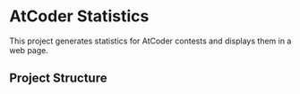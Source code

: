 # AtCoder Statistics

This project generates statistics for AtCoder contests and displays them in a web page.

## Project Structure